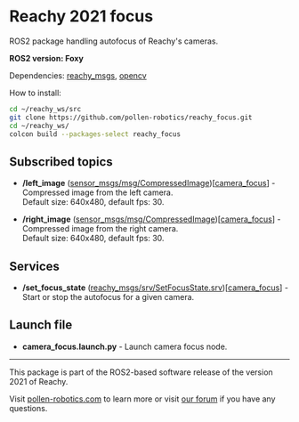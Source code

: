 # Reachy 2021 focus

ROS2 package handling autofocus of Reachy's cameras.

**ROS2 version: Foxy**

Dependencies: [reachy_msgs](https://github.com/pollen-robotics/reachy_msgs), [opencv](https://opencv.org/)

How to install:

```bash
cd ~/reachy_ws/src
git clone https://github.com/pollen-robotics/reachy_focus.git
cd ~/reachy_ws/
colcon build --packages-select reachy_focus
```

## Subscribed topics
* **/left_image** ([sensor_msgs/msg/CompressedImage](https://docs.ros.org/en/api/sensor_msgs/html/msg/CompressedImage.html))[[camera_focus](https://github.com/pollen-robotics/reachy_focus/blob/master/reachy_focus/camera_focus.py)] - Compressed image from the left camera.<br> Default size: 640x480, default fps: 30.

* **/right_image** ([sensor_msgs/msg/CompressedImage](https://docs.ros.org/en/api/sensor_msgs/html/msg/CompressedImage.html))[[camera_focus](https://github.com/pollen-robotics/reachy_focus/blob/master/reachy_focus/camera_focus.py)] - Compressed image from the right camera.<br> Default size: 640x480, default fps: 30.

## Services

* **/set_focus_state** ([reachy_msgs/srv/SetFocusState.srv](https://github.com/marjoriePaillet/reachy_msgs/blob/integration/srv/SetFocusState.srv))[[camera_focus](https://github.com/pollen-robotics/reachy_focus/blob/master/reachy_focus/camera_focus.py)] - Start or stop the autofocus for a given camera.

## Launch file
* **camera_focus.launch.py** - Launch camera focus node. 
---
This package is part of the ROS2-based software release of the version 2021 of Reachy.

Visit [pollen-robotics.com](https://pollen-robotics.com) to learn more or visit [our forum](https://forum.pollen-robotics.com) if you have any questions.
